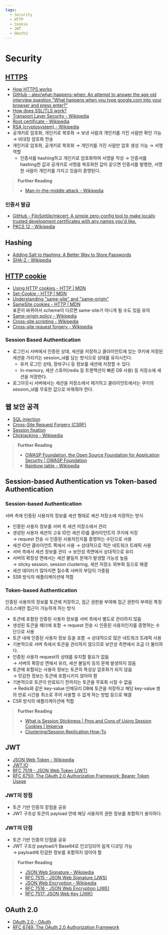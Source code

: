 ```yaml
---
tags:
  - Security
  - HTTP
  - Cookie
  - JWT
  - OAuth2
---
```

# Security

## [HTTPS](https://en.wikipedia.org/wiki/HTTPS)

- [How HTTPS works](https://howhttps.works/)
- [GitHub - alex/what-happens-when: An attempt to answer the age old interview question "What happens when you type google.com into your browser and press enter?"](https://github.com/alex/what-happens-when#tls-handshake)
- [How does SSL/TLS work?](https://security.stackexchange.com/questions/20803/how-does-ssl-tls-work?noredirect=1&lq=1)
- [Transport Layer Security - Wikipedia](https://en.wikipedia.org/wiki/Transport_Layer_Security)
- [Root certificate - Wikipedia](https://en.wikipedia.org/wiki/Root_certificate)
- [RSA (cryptosystem) - Wikipedia](https://en.wikipedia.org/wiki/RSA_(cryptosystem))
- 공개키로 암호화, 개인키로 복호화 → 보낸 사람과 개인키를 가진 사람만 확인 가능 → 비대칭 암호화 전송
- 개인키로 암호화, 공개키로 복호화 → 개인키를 가진 사람만 암호 생성 가능 → 서명 역할
    - 인증서를 hashing하고 개인키로 암호화하여 서명을 작성 → 인증서를 hashing한 값과 공개키로 서명을 복호화한 값이 같으면 인증서를 발행한, 서명한 사람이 개인키를 가지고 있음이 증명된다.

> **Further Reading**
>
> - [Man-in-the-middle attack - Wikipedia](https://en.wikipedia.org/wiki/Man-in-the-middle_attack)

### 인증서 발급

- [GitHub - FiloSottile/mkcert: A simple zero-config tool to make locally trusted development certificates with any names you'd like.](https://github.com/FiloSottile/mkcert)
- [PKCS 12 - Wikipedia](https://en.wikipedia.org/wiki/PKCS_12)

## Hashing

- [Adding Salt to Hashing: A Better Way to Store Passwords](https://auth0.com/blog/adding-salt-to-hashing-a-better-way-to-store-passwords/)
- [SHA-2 - Wikipedia](https://en.wikipedia.org/wiki/SHA-2)

## [HTTP cookie](https://en.wikipedia.org/wiki/HTTP_cookie)

- [Using HTTP cookies - HTTP | MDN](https://developer.mozilla.org/en-US/docs/Web/HTTP/Cookies)
- [Set-Cookie - HTTP | MDN](https://developer.mozilla.org/en-US/docs/Web/HTTP/Headers/Set-Cookie)
- [Understanding "same-site" and "same-origin"](https://web.dev/i18n/en/same-site-same-origin/)
- [SameSite cookies - HTTP | MDN](https://developer.mozilla.org/en-US/docs/Web/HTTP/Headers/Set-Cookie/SameSite)  
  표준이 바뀌어서 scheme이 다르면 same-site가 아니게 될 수도 있음 유의
- [Same-origin policy - Wikipedia](https://en.wikipedia.org/wiki/Same-origin_policy)
- [Cross-site scripting - Wikipedia](https://en.wikipedia.org/wiki/Cross-site_scripting)
- [Cross-site request forgery - Wikipedia](https://en.wikipedia.org/wiki/Cross-site_request_forgery)

### Session Based Authentication

- 로그인시 서버에서 인증된 상태, 세션을 저장하고 클라이언트에 있는 쿠키에 저장된 세션을 가리키는 session_id를 담는 방식으로 상태를 유지시킨다.
    - 유저 로그인 상태, 장바구니 등 정보를 세션에 저장할 수 있다.
    - In-memory, 세션 스토어(redis 등 트랜잭션이 빠른 DB 사용) 등 저장소에 세션을 저장한다.
- 로그아웃시 서버에서는 세션을 저장소에서 제거하고 클라이언트에서는 쿠키의 session_id를 무효한 값으로 바꿔줘야 한다.

## 웹 보안 공격

- [SQL injection](https://en.wikipedia.org/wiki/SQL_injection)
- [Cross-Site Request Forgery (CSRF)](https://en.wikipedia.org/wiki/Cross-site_request_forgery)
- [Session fixation](https://owasp.org/www-community/attacks/Session_fixation)
- [Clickjacking - Wikipedia](https://en.wikipedia.org/wiki/Clickjacking)

> **Further Reading**
>
> - [OWASP Foundation, the Open Source Foundation for Application Security | OWASP Foundation](https://owasp.org/)
> - [Rainbow table - Wikipedia](https://en.wikipedia.org/wiki/Rainbow_table)

## Session-based Authentication vs Token-based Authentication

### Session-based Authentication

서버 측에 인증된 사용자의 정보를 세션 형태로 세션 저장소에 저장하는 방식

- 인증된 사용자 정보를 서버 측 세션 저장소에서 관리
- 생성된 사용자 세션의 고유 ID인 세션 ID를 클라이언트의 쿠키에 저장  
  → request 전송 시 인증된 사용자인지를 증명하는 수단으로 사용
- 세션 ID만 클라이언트 쪽에서 사용 → 상대적으로 적은 네트워크 트래픽 사용
- 서버 측에서 세션 정보를 관리 → 보안성 측면에서 상대적으로 유리
- 서버의 확장성 면에서는 세션 불일치 문제가 발생할 가능성 높음  
  → sticky session, session clustering, 세션 저장소 외부화 등으로 해결
- 세션 데이터가 많아지면 질수록 서버의 부담이 가중됨
- SSR 방식의 애플리케이션에 적합

### Token-based Authentication

인증된 사용자의 정보를 토큰에 저장하고, 접근 권한을 부여해 접근 권한이 부여된 특정 리소스에만 접근이 가능하게 하는 방식

- 토큰에 포함된 인증된 사용자 정보를 서버 측에서 별도로 관리하지 않음
- 생성된 토큰을 헤더에 포함 → request 전송 시 인증된 사용자인지를 증명하는 수단으로 사용
- 토큰 내에 인증된 사용자 정보 등을 포함 → 상대적으로 많은 네트워크 트래픽 사용
- 기본적으로 서버 측에서 토큰을 관리하지 않으므로 보안성 측면에서 조금 더 불리하다.
- 인증된 사용자 request의 상태를 유지할 필요가 없음  
  → 서버의 확장성 면에서 유리, 세션 불일치 등의 문제 발생하지 않음
- 토큰에 포함되는 사용자 정보는 토큰의 특성상 암호화가 되지 않음  
  → 민감한 정보는 토큰에 포함시키지 않아야 함
- 기본적으로 토큰이 만료되기 전까지는 토큰을 무효화 시킬 수 없음  
  → Redis와 같은 key-value 인메모리 DB에 토큰을 저장하고 해당 key-value 쌍의 만료 시간을 최소로 주어 사용할 수 없게 하는 방법 등으로 해결
- CSR 방식의 애플리케이션에 적합

> **Further Reading**
>
> - [What is Session Stickiness | Pros and Cons of Using Session Cookies | Imperva](https://www.imperva.com/learn/availability/sticky-session-persistence-and-cookies/)
> - [Clustering/Session Replication How-To](https://tomcat.apache.org/tomcat-10.1-doc/cluster-howto.html)

## JWT

- [JSON Web Token - Wikipedia](https://en.wikipedia.org/wiki/JSON_Web_Token)
- [JWT.IO](https://jwt.io/)
- [RFC 7519 - JSON Web Token (JWT)](https://datatracker.ietf.org/doc/html/rfc7519)
- [RFC 6750: The OAuth 2.0 Authorization Framework: Bearer Token Usage](https://www.rfc-editor.org/rfc/rfc6750)

### JWT의 장점

- 토큰 기반 인증의 장점을 공유
- JWT 구조상 토큰의 payload 안에 해당 사용자의 권한 정보를 포함하기 용이하다.

### JWT의 단점

- 토큰 기반 인증의 단점을 공유
- JWT 구조상 payload가 Base64로 인코딩되어 쉽게 디코딩 가능  
  → payload에 민감한 정보를 포함하지 않아야 함

> **Further Reading**
>
> - [JSON Web Signature - Wikipedia](https://en.wikipedia.org/wiki/JSON_Web_Signature)
> - [RFC 7515 - JSON Web Signature (JWS)](https://datatracker.ietf.org/doc/html/rfc7515)
> - [JSON Web Encryption - Wikipedia](https://en.wikipedia.org/wiki/JSON_Web_Encryption)
> - [RFC 7516 - JSON Web Encryption (JWE)](https://datatracker.ietf.org/doc/html/rfc7516)
> - [RFC 7517: JSON Web Key (JWK)](https://www.rfc-editor.org/rfc/rfc7517.html)

## OAuth 2.0

- [OAuth 2.0 - OAuth](https://oauth.net/2/)
- [RFC 6749: The OAuth 2.0 Authorization Framework](https://www.rfc-editor.org/rfc/rfc6749)
